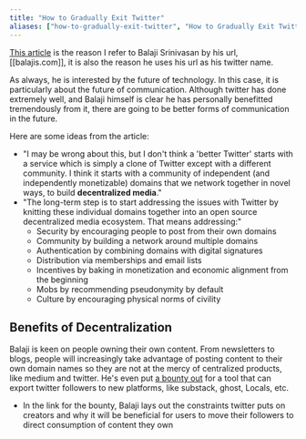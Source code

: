 ```yaml
---
title: "How to Gradually Exit Twitter"
aliases: ["how-to-gradually-exit-twitter", "How to Gradually Exit Twitter"]
---
```


[This article](https://balajis.com/how-to-gradually-exit-twitter/) is the reason I refer to Balaji Srinivasan by his url, [[balajis.com]], it is also the reason he uses his url as his twitter name.

As always, he is interested by the future of technology. In this case, it is particularly about the future of communication. Although twitter has done extremely well, and Balaji himself is clear he has personally benefitted tremendously from it, there are going to be better forms of communication in the future. 

Here are some ideas from the article: 
- "I may be wrong about this, but I don't think a 'better Twitter' starts with a service which is simply a clone of Twitter except with a different community. I think it starts with a community of independent (and independently monetizable) domains that we network together in novel ways, to build __decentralized media__."
- "The long-term step is to start addressing the issues with Twitter by knitting these individual domains together into an open source decentralized media ecosystem. That means addressing:"
    - Security by encouraging people to post from their own domains
    - Community by building a network around multiple domains
    - Authentication by combining domains with digital signatures
    - Distribution via memberships and email lists
    - Incentives by baking in monetization and economic alignment from the beginning
    - Mobs by recommending pseudonymity by default
    - Culture by encouraging physical norms of civility

## Benefits of Decentralization
Balaji is keen on people owning their own content. From newsletters to blogs, people will increasingly take advantage of posting content to their own domain names so they are not at the mercy of centralized products, like medium and twitter. 
He's even put [a bounty out](https://github.com/balajis/twitter-export) for a tool that can export twitter followers to new platforms, like substack, ghost, Locals, etc. 
- In the link for the bounty, Balaji lays out the constraints twitter puts on creators and why it will be beneficial for users to move their followers to direct consumption of content they own

